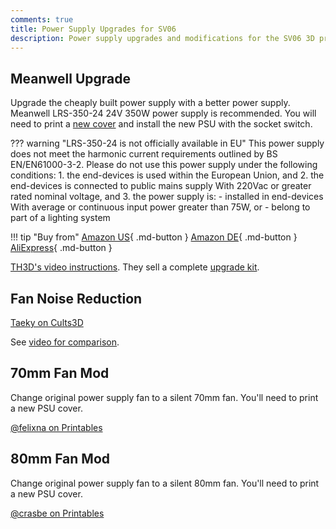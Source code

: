 ```yaml
---
comments: true
title: Power Supply Upgrades for SV06
description: Power supply upgrades and modifications for the SV06 3D printer
---
```


## Meanwell Upgrade

Upgrade the cheaply built power supply with a better power supply. Meanwell LRS-350-24 24V 350W power supply is recommended. You will need to print a [new cover](https://www.printables.com/model/443881) and install the new PSU with the socket switch.

??? warning "LRS-350-24 is not officially available in EU"
    This power supply does not meet the harmonic current requirements outlined by BS EN/EN61000-3-2. Please do not use this power supply under the following conditions:
    1. the end-devices is used within the European Union, and
    2. the end-devices is connected to public mains supply With 220Vac or greater rated nominal voltage, and
    3. the power supply is:
      - installed in end-devices With average or continuous input power greater than 75W, or
      - belong to part of a lighting system

!!! tip "Buy from"
    [Amazon US](https://www.amazon.com/LRS-350-24-Switching-Supply-350-4W-115Vac/dp/B013ETVO12?th=1&linkCode=ll1&tag=blakadders-20&linkId=ebba79921e31f8a7981c2a596916ec72&language=en_US&ref_=as_li_ss_tl){ .md-button }
    [Amazon DE](https://www.amazon.de/-/en/Meanwell-Switched-Structure-180-264VAC-240-370V/dp/B07SVH2H3G?keywords=lrs-350&qid=1681209841&sr=8-2&linkCode=ll1&tag=blakadders-20&linkId=dc7386fd36dd12ddc7b89b4f23fa327b&language=en_GB&ref_=as_li_ss_tl){ .md-button }
    [AliExpress](https://www.aliexpress.com/item/4000424313065.html?aff_fcid=1cf7d85d437744d1864f7fb4b42234a1-1681209922629-07036-_DdsQKeH&tt=CPS_NORMAL&aff_fsk=_DdsQKeH&aff_platform=shareComponent-detail&sk=_DdsQKeH&aff_trace_key=1cf7d85d437744d1864f7fb4b42234a1-1681209922629-07036-_DdsQKeH&terminal_id=5328bb0326ad4ecea39a5766fa327b23&afSmartRedirect=y){ .md-button }

[TH3D's video instructions](https://www.th3dstudio.com/product/24v-350w-psu-replacement-upgrade-mean-well/). They sell a complete [upgrade kit](https://www.th3dstudio.com/product/sovol-sv06-power-supply-upgrade-replacement-meanwell/?share=blakadder&campaign=sovol).

## Fan Noise Reduction

[Taeky on Cults3D](https://cults3d.com/en/3d-model/tool/sovol-sv06-power-supply-simply-nois-reduction)

See [video for comparison](https://www.youtube.com/watch?v=2u8GBGv_-go).

## 70mm Fan Mod

Change original power supply fan to a silent 70mm fan. You'll need to print a new PSU cover.

[@felixna on Printables](https://www.printables.com/model/341847)

## 80mm Fan Mod

Change original power supply fan to a silent 80mm fan. You'll need to print a new PSU cover.

[@crasbe on Printables](https://www.printables.com/model/437662-remix-sovol-sv06-psu-case-cover-for-silent-80mm-fa)

